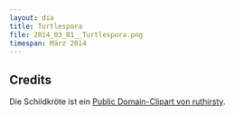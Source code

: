 ```yaml
---
layout: dia
title: Turtlespora
file: 2014_03_01__Turtlespora.png
timespan: März 2014
---
```


## Credits

Die Schildkröte ist ein [Public Domain-Clipart von ruthirsty](http://openclipart.org/detail/174531/smiling-turtle-by-ruthirsty-174531).

